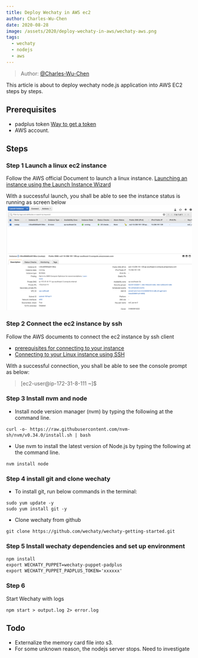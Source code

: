 ```yaml
---
title: Deploy Wechaty in AWS ec2
author: Charles-Wu-Chen
date: 2020-08-28
image: /assets/2020/deploy-wechaty-in-aws/wechaty-aws.png
tags:
  - wechaty
  - nodejs
  - aws
---
```


> Author: [@Charles-Wu-Chen](https://github.com/Charles-Wu-Chen)

This article is about to deploy wechaty node.js application into AWS EC2 steps by steps.

## Prerequisites

- padplus token [Way to get a token](https://github.com/juzibot/Welcome/wiki/Support-Developers)
- AWS account.

## Steps

### Step 1 Launch a linux ec2 instance

Follow the AWS official Document to launch a linux instance. [Launching an instance using the Launch Instance Wizard](https://docs.aws.amazon.com/AWSEC2/latest/UserGuide/launching-instance.html)

With a successful launch, you shall be able to see the instance status is running as screen below
![EC2 is running](/assets/2020/deploy-wechaty-in-aws/ec2-running.png)

### Step 2 Connect the ec2 instance by ssh

Follow the AWS documents to connect the ec2 instance by ssh client

- [prerequisites for connecting to your instance](https://docs.aws.amazon.com/AWSEC2/latest/UserGuide/connection-prereqs.html)
- [Connecting to your Linux instance using SSH](https://docs.aws.amazon.com/AWSEC2/latest/UserGuide/AccessingInstancesLinux.html)

With a successful connection, you shall be able to see the console prompt as below:
> [ec2-user@ip-172-31-8-111 ~]$

### Step 3 Install nvm and node

- Install node version manager (nvm) by typing the following at the command line.

```Shell
curl -o- https://raw.githubusercontent.com/nvm-sh/nvm/v0.34.0/install.sh | bash
```

- Use nvm to install the latest version of Node.js by typing the following at the command line.

```Shell
nvm install node
```

### Step 4 install git and clone wechaty

- To install git, run below commands in the terminal:

```Shell
sudo yum update -y
sudo yum install git -y
```

- Clone wechaty from github

```Shell
git clone https://github.com/wechaty/wechaty-getting-started.git
```

### Step 5 Install wechaty dependencies and set up environment

```Shell
npm install
export WECHATY_PUPPET=wechaty-puppet-padplus
export WECHATY_PUPPET_PADPLUS_TOKEN='xxxxxx'
```

### Step 6

Start Wechaty with logs

```Shell
npm start > output.log 2> error.log
```

## Todo

- Externalize the memory card file into s3.
- For some unknown reason, the nodejs server stops. Need to investigate
